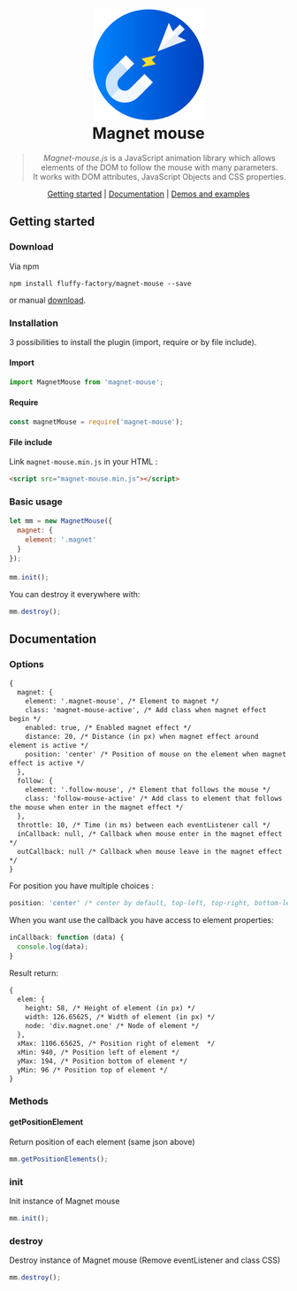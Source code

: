 <h1 align="center">
  <a href="https://github.com/fluffy-factory/magnet-mouse"><img width="200" src="/docs/assets/img/magnet-mouse.png"></a>
  <br>
  Magnet mouse
</h1>

<blockquote align="center">
  <em>Magnet-mouse.js</em> is a JavaScript animation library which allows elements of the DOM to follow the mouse with many parameters.<br>
  It works with DOM attributes, JavaScript Objects and CSS properties.
</blockquote>

<p align="center">
  <a href="#getting-started">Getting started</a>&nbsp;|&nbsp;<a href="#documentation">Documentation</a>&nbsp;|&nbsp;<a href="#demos-and-examples">Demos and examples</a>
</p>

## Getting started

### Download

Via npm

```
npm install fluffy-factory/magnet-mouse --save
```

or manual [download](https://github.com/fluffy-factory/magnet-mouse/archive/master.zip).

### Installation

3 possibilities to install the plugin (import, require or by file include).

#### Import

```javascript
import MagnetMouse from 'magnet-mouse';
```

#### Require

```javascript
const magnetMouse = require('magnet-mouse');
```

#### File include

Link `magnet-mouse.min.js` in your HTML :

```html
<script src="magnet-mouse.min.js"></script>
```

### Basic usage

```javascript
let mm = new MagnetMouse({
  magnet: {
    element: '.magnet'
  }
});

mm.init();
```

You can destroy it everywhere with:

```javascript
mm.destroy();
```

## Documentation

### Options

```json5
{
  magnet: {
    element: '.magnet-mouse', /* Element to magnet */
    class: 'magnet-mouse-active', /* Add class when magnet effect begin */
    enabled: true, /* Enabled magnet effect */
    distance: 20, /* Distance (in px) when magnet effect around element is active */
    position: 'center' /* Position of mouse on the element when magnet effect is active */
  }, 
  follow: {
    element: '.follow-mouse', /* Element that follows the mouse */
    class: 'follow-mouse-active' /* Add class to element that follows the mouse when enter in the magnet effect */
  },
  throttle: 10, /* Time (in ms) between each eventListener call */
  inCallback: null, /* Callback when mouse enter in the magnet effect */
  outCallback: null /* Callback when mouse leave in the magnet effect */
}
```

For position you have multiple choices :

```javascript
position: 'center' /* center by default, top-left, top-right, bottom-left, bottom-right, top-center, bottom-center */
```

When you want use the callback you have access to element properties:

```javascript
inCallback: function (data) {
  console.log(data);
}
```

Result return:

```json5
{
  elem: {
    height: 58, /* Height of element (in px) */
    width: 126.65625, /* Width of element (in px) */
    node: 'div.magnet.one' /* Node of element */
  },
  xMax: 1106.65625, /* Position right of element  */
  xMin: 940, /* Position left of element */
  yMax: 194, /* Position bottom of element */
  yMin: 96 /* Position top of element */
}
```

### Methods

#### getPositionElement

Return position of each element (same json above)

```javascript
mm.getPositionElements();
```

### init

Init instance of Magnet mouse

```javascript
mm.init();
```

### destroy

Destroy instance of Magnet mouse (Remove eventListener and class CSS)

```javascript
mm.destroy();
```